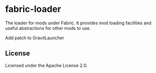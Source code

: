 fabric-loader
===========

The loader for mods under Fabric. It provides mod loading facilities and useful abstractions for other mods to use.

Add patch to GravitLauncher

## License

Licensed under the Apache License 2.0.
